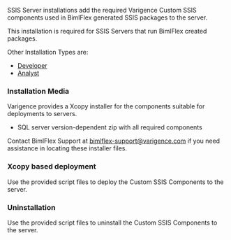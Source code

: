 SSIS Server installations add the required Varigence Custom SSIS components used in BimlFlex generated SSIS packages to the server.

This installation is required for SSIS Servers that run BimlFlex created packages.

Other Installation Types are:

* [Developer](Developer%20Installation)
* [Analyst](Analyst%20Installation)

### Installation Media

Varigence provides a Xcopy installer for the components suitable for deployments to servers.

* SQL server version-dependent zip with all required components 

Contact BimlFlex Support at [bimlflex-support@varigence.com](mailto:bimlflex-support@varigence.com) if you need assistance in locating these installer files.

### Xcopy based deployment

Use the provided script files to deploy the Custom SSIS Components to the server.

### Uninstallation

Use the provided script files to uninstall the Custom SSIS Components to the server.